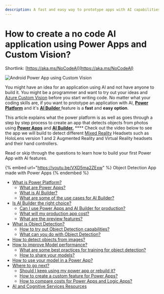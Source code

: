 ```yaml
---
description: A fast and easy way to prototype apps with AI capabilities
---
```


# How to create a no code AI application using Power Apps and Custom Vision?

Shortlink: [https://aka.ms/NoCodeAI](https://aka.ms/NoCodeAI)

![Android Power App using Custom Vision](../../../../.gitbook/assets/3ogmznk-imgur.gif)

You might have an idea for an application using AI and not have anyone to build it. You might be a programmer and want to try out your ideas  and [Azure Custom Vision](https://azure.microsoft.com/services/cognitive-services/custom-vision-service/?WT.mc\_id=aiml-8438-ayyonet) before you start writing code. No matter what your coding skills are, if you want to prototype an application with AI, [**Power Platform**](https://powerplatform.microsoft.com/?WT.mc\_id=aiml-8438-ayyonet) and it's [**AI Builder** ](https://powerapps.microsoft.com/ai-builder/?WT.mc\_id=aiml-8438-ayyonet)feature is a **fast** and **easy option**.&#x20;

This article explains what the power platform is as well as goes through a step by step process to create an app that detects objects from photos using [**Power Apps**](https://docs.microsoft.com/en-us/powerapps/maker/signup-for-powerapps?WT.mc\_id=aiml-8438-ayyonet) and [**AI Builder.**](https://docs.microsoft.com/powerapps/use-ai-builder?WT.mc\_id=aiml-8438-ayyonet) **** Check out the video below to see the app we will build to detect different [Mixed Reality](https://docs.microsoft.com/windows/mixed-reality/discover/mixed-reality?WT.mc\_id=aiml-8438-ayyonet) Headsets such as HoloLens version 1 and 2 Augmented Reality and Virtual Reality headsets and their hand controllers.

Read or skip through the questions to learn how to build your first Power App with AI features.

{% embed url="https://youtu.be/VXD5ma2ZExw" %}
Object Detection App made with Power Apps
{% endembed %}

* [What is Power Platform?](what-is-power-platform.md)
  * [What are Power Apps?](what-is-power-platform.md#what-are-power-apps)
  * [What is AI Builder?](what-is-power-platform.md#what-is-ai-builder)
  * [What are some of the use cases for AI Builder?](what-is-power-platform.md#what-are-some-of-the-use-cases-for-ai-builder)
* [Is AI Builder the right choice?](is-ai-builder-is-the-right-choice.md)
  * [Can I use Power Apps and AI Builder for production?](is-ai-builder-is-the-right-choice.md#can-i-use-power-apps-and-ai-builder-for-production)
  * [What will my production app cost?](is-ai-builder-is-the-right-choice.md#what-will-my-production-app-cost)
  * [What are the preview features?](is-ai-builder-is-the-right-choice.md#what-are-preview-features)
* [What is Object Detection?](how-to-try-out-object-detection.md)
  * [How to try out Object Detection capabilities?](how-to-try-out-object-detection.md#how-to-try-out-object-detection-capabilities)
  * [What can you do with Object Detection?](how-to-try-out-object-detection.md#what-can-you-do-with-object-detection)
* [How to detect objects from images?](image-detection.md)
* [How to improve Model performance?](how-to-improve-model-performance.md)
  * [What are some best practices for training for object detection?](how-to-improve-model-performance.md#what-are-some-best-practices-for-training-for-object-detection)
  * [How to share your models?](how-to-improve-model-performance.md#how-to-share-your-models)
* [How to use your model in a Power App?](how-to-use-your-model-in-a-power-app.md)
* [Where to go next?](where-to-go-next.md)
  * [Should I keep using my power app or rebuild it?](where-to-go-next.md#should-i-keep-using-my-power-app-or-rebuild-it)
  * [How to create a custom feature for Power Apps?](where-to-go-next.md#how-to-create-a-custom-feature-for-power-apps)
  * [How to compare costs for Power Apps and Logic Apps?](where-to-go-next.md#how-to-compare-costs-for-power-apps-and-logic-apps)
* [AI and Cognitive Services Resources](../../ai-and-cognitive-services-resources.md)

####


